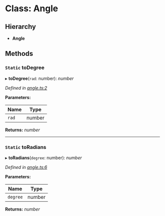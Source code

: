 # Class: Angle

## Hierarchy

* **Angle**

## Methods

### `Static` toDegree

▸ **toDegree**(`rad`: number): *number*

*Defined in [angle.ts:2](https://github.com/datatorch/geometry.js/blob/1f79f7e/src/angle.ts#L2)*

**Parameters:**

Name | Type |
------ | ------ |
`rad` | number |

**Returns:** *number*

___

### `Static` toRadians

▸ **toRadians**(`degree`: number): *number*

*Defined in [angle.ts:6](https://github.com/datatorch/geometry.js/blob/1f79f7e/src/angle.ts#L6)*

**Parameters:**

Name | Type |
------ | ------ |
`degree` | number |

**Returns:** *number*

